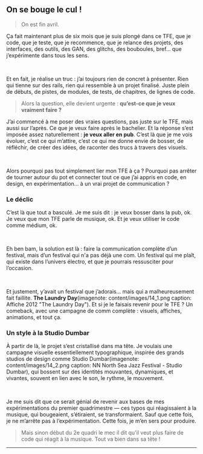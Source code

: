 <br class="breakpage">

## On se bouge le cul !

> On est fin avril.

Ça fait maintenant plus de six mois que je suis plongé dans ce TFE, que je code, que je teste, que je recommence, que je relance des projets, des interfaces, des outils, des GAN, des glitchs, des bouboules, bref… que j’expérimente dans tous les sens.

<br>

Et en fait, je réalise un truc : j’ai toujours rien de concret à présenter. Rien qui tienne sur des rails, rien qui ressemble à un projet finalisé. Juste plein de débuts, de pistes, de modules, de tests, de chapitres, de lignes de code.

>Alors la question, elle devient urgente : **qu’est-ce que je veux vraiment faire ?**

J’ai commencé à me poser des vraies questions, pas juste sur le TFE, mais aussi sur l’après. Ce que je veux faire après le bachelier. Et la réponse s’est imposée assez naturellement : **je veux aller en pub**. C’est là que je me vois évoluer, c’est ce qui m’attire, c’est ce qui me donne envie de bosser, de réfléchir, de créer des idées, de raconter des trucs à travers des visuels.

<br>

Alors pourquoi pas tout simplement lier mon TFE à ça ? Pourquoi pas arrêter de tourner autour du pot et connecter tout ce que j’ai appris en code, en design, en expérimentation… à un vrai projet de communication ?

### Le déclic

C’est là que tout a basculé. Je me suis dit : je veux bosser dans la pub, ok. Je veux que mon TFE parle de musique, ok. Et je veux utiliser le code comme médium, ok.

<br>

Eh ben bam, la solution est là : faire la communication complète d’un festival, mais d’un festival qui n'a pas déjà une com. Un festival qui me plaît, qui existe dans l’univers électro, et que je pourrais ressusciter pour l’occasion.

<br>

Et justement, y’avait un festival que j’adorais… mais qui a malheureusement fait faillite. **The Laundry Day**(imagenote: content/images/14_1.png caption: Affiche 2012 "The Laundry Day"). Et si je le faisais revenir pour le TFE ? Un comeback, avec une campagne de comm complète : visuels, affiches, animations, et tout ça.

### Un style à la Studio Dumbar

À partir de là, le projet s’est cristallisé dans ma tête. Je voulais une campagne visuelle essentiellement typographique, inspirée des grands studios de design comme Studio Dumbar(imagenote: content/images/14_2.png caption: NN North Sea Jazz Festival - Studio Dumbar), qui bossent sur des identités mouvantes, dynamiques, et vivantes, souvent en lien avec le son, le rythme, le mouvement.

<br>

Je me suis dit que ce serait génial de revenir aux bases de mes expérimentations du premier quadrimestre — ces typos qui réagissaient à la musique, qui bougeaient, s’étiraient, se transformaient. Sauf que cette fois, je ne m’arrête pas à l’expérimentation. Cette fois, je m’en sers pour produire.

>Mais sinon début du 2e quadri le mec il dit qu'il veut plus faire de code qui réagit à la musique. Tout va bien dans sa tête !

---